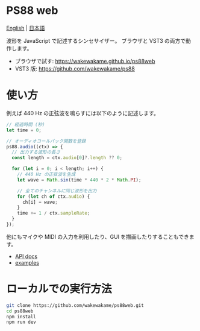 # PS88 web

[English](README.md) | [日本語](README.ja.md)

波形を JavaScript で記述するシンセサイザー。
ブラウザと VST3 の両方で動作します。

- ブラウザで試す: https://wakewakame.github.io/ps88web
- VST3 版: https://github.com/wakewakame/ps88

# 使い方

例えば 440 Hz の正弦波を鳴らすには以下のように記述します。

```js
// 経過時間 (秒)
let time = 0;

// オーディオコールバック関数を登録
ps88.audio((ctx) => {
  // 出力する波形の長さ
  const length = ctx.audio[0]?.length ?? 0;

  for (let i = 0; i < length; i++) {
    // 440 Hz の正弦波を生成
    let wave = Math.sin(time * 440 * 2 * Math.PI);

    // 全てのチャンネルに同じ波形を出力
    for (let ch of ctx.audio) {
      ch[i] = wave;
    }
    time += 1 / ctx.sampleRate;
  }
});
```

他にもマイクや MIDI の入力を利用したり、GUI を描画したりすることもできます。

- [API docs](https://wakewakame.github.io/ps88web/docs/variables/ps88.html)
- [examples](https://wakewakame.github.io/ps88web/examples/index.html)

# ローカルでの実行方法

```sh
git clone https://github.com/wakewakame/ps88web.git
cd ps88web
npm install
npm run dev
```

